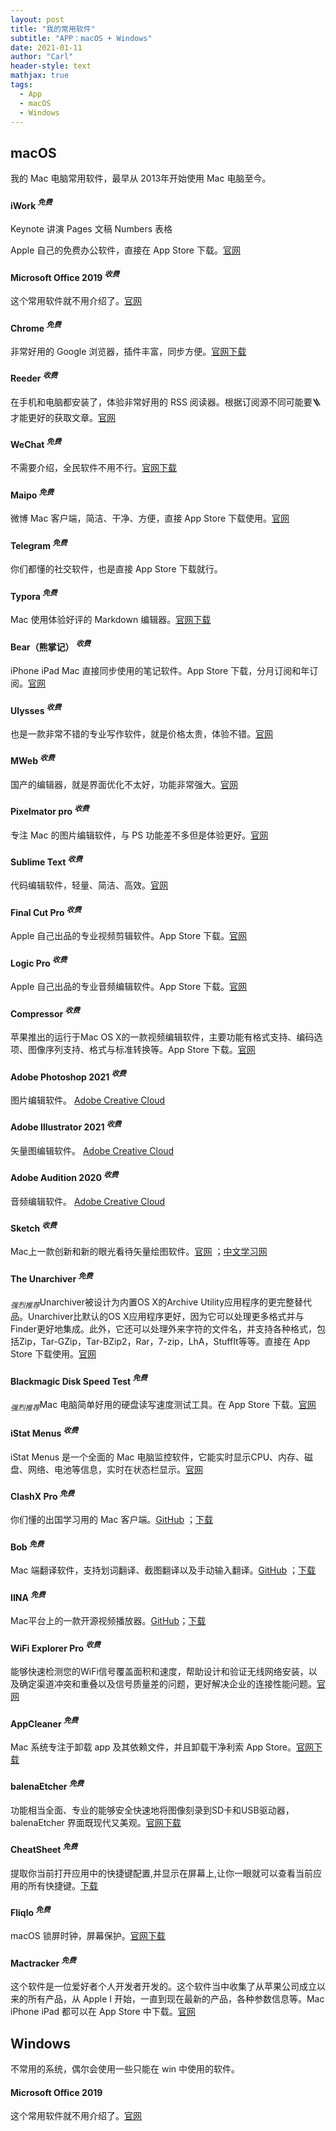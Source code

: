 ```yaml
---
layout: post
title: "我的常用软件"
subtitle: "APP：macOS + Windows"
date: 2021-01-11
author: "Carl"
header-style: text
mathjax: true
tags: 
  - App
  - macOS
  - Windows
---
```




## macOS

我的 Mac 电脑常用软件，最早从 2013年开始使用 Mac 电脑至今。



#### iWork $^{免费}$

Keynote 讲演	Pages 文稿	Numbers 表格

Apple 自己的免费办公软件，直接在 App Store 下载。[官网](https://www.apple.com.cn/iwork/)



#### Microsoft Office 2019 $^{收费}$

这个常用软件就不用介绍了。[官网](https://www.microsoftstore.com.cn/software/office)



#### Chrome $^{免费}$

非常好用的 Google 浏览器，插件丰富，同步方便。[官网下载](https://www.google.com/chrome)



#### Reeder $^{收费}$

在手机和电脑都安装了，体验非常好用的 RSS 阅读器。根据订阅源不同可能要🪜才能更好的获取文章。[官网](https://reederapp.com)



#### WeChat $^{免费}$

不需要介绍，全民软件不用不行。[官网下载](https://mac.weixin.qq.com)



#### Maipo $^{免费}$

微博 Mac 客户端，简洁、干净、方便，直接 App Store 下载使用。[官网](http://weiboformac.sinaapp.com)



#### Telegram $^{免费}$

你们都懂的社交软件，也是直接 App Store 下载就行。



#### Typora $^{免费}$

Mac 使用体验好评的 Markdown 编辑器。[官网下载](https://www.typora.io)



#### Bear（熊掌记） $^{收费}$

iPhone iPad Mac 直接同步使用的笔记软件。App Store 下载，分月订阅和年订阅。[官网](https://bear.app)



#### Ulysses $^{收费}$

也是一款非常不错的专业写作软件，就是价格太贵，体验不错。[官网](https://ulysses.app)



#### MWeb $^{收费}$

国产的编辑器，就是界面优化不太好，功能非常强大。[官网](https://zh.mweb.im)



#### Pixelmator pro $^{收费}$

专注 Mac 的图片编辑软件，与 PS 功能差不多但是体验更好。[官网](https://www.pixelmator.com/pro)



#### Sublime Text $^{收费}$

代码编辑软件，轻量、简洁、高效。[官网](http://www.sublimetext.com)



#### Final Cut Pro $^{收费}$

Apple 自己出品的专业视频剪辑软件。App Store 下载。[官网](https://www.apple.com.cn/final-cut-pro)



#### Logic Pro $^{收费}$

Apple 自己出品的专业音频编辑软件。App Store 下载。[官网](https://www.apple.com.cn/logic-pro)



#### Compressor $^{收费}$

苹果推出的运行于Mac OS X的一款视频编辑软件，主要功能有格式支持、编码选项、图像序列支持、格式与标准转换等。App Store 下载。[官网](https://www.apple.com.cn/final-cut-pro/compressor)



#### Adobe Photoshop 2021 $^{收费}$

图片编辑软件。 [Adobe Creative Cloud](https://www.adobe.com/cn/creativecloud/catalog/desktop.html)



#### Adobe Illustrator 2021 $^{收费}$

矢量图编辑软件。 [Adobe Creative Cloud](https://www.adobe.com/cn/creativecloud/catalog/desktop.html)



#### Adobe Audition 2020 $^{收费}$

音频编辑软件。 [Adobe Creative Cloud](https://www.adobe.com/cn/creativecloud/catalog/desktop.html)



#### Sketch $^{收费}$

Mac上一款创新和新的眼光看待矢量绘图软件。[官网](https://www.sketch.com) ；[中文学习网](http://www.sketchcn.com)



#### The Unarchiver $^{免费}$

$_{强烈推荐}$Unarchiver被设计为内置OS X的Archive Utility应用程序的更完整替代品。Unarchiver比默认的OS X应用程序更好，因为它可以处理更多格式并与Finder更好地集成。此外，它还可以处理外来字符的文件名，并支持各种格式，包括Zip，Tar-GZip，Tar-BZip2，Rar，7-zip，LhA，StuffIt等等。直接在 App Store 下载使用。[官网](https://www.theunarchiver.com)



#### Blackmagic Disk Speed Test $^{免费}$

$_{强烈推荐}$Mac 电脑简单好用的硬盘读写速度测试工具。在 App Store 下载。[官网](https://www.blackmagicdesign.com/media/release/20190808-04)



#### iStat Menus $^{收费}$

iStat Menus 是一个全面的 Mac 电脑监控软件，它能实时显示CPU、内存、磁盘、网络、电池等信息，实时在状态栏显示。[官网](https://bjango.com/mac/istatmenus)



#### ClashX Pro $^{免费}$

你们懂的出国学习用的 Mac 客户端。[GitHub](https://github.com/yichengchen/clashX) ；[下载](https://github.com/yichengchen/clashX/releases)



#### Bob $^{免费}$

Mac 端翻译软件，支持划词翻译、截图翻译以及手动输入翻译。[GitHub](https://github.com/ripperhe/Bob) ；[下载](https://ripperhe.gitee.io/bob)



#### IINA $^{免费}$

Mac平台上的一款开源视频播放器。[GitHub](https://github.com/iina/iina)；[下载](https://iina.io)



#### WiFi Explorer Pro $^{收费}$

能够快速检测您的WiFi信号覆盖面积和速度，帮助设计和验证无线网络安装，以及确定渠道冲突和重叠以及信号质量差的问题，更好解决企业的连接性能问题。[官网](https://www.intuitibits.com/products/wifi-explorer-pro)



#### AppCleaner $^{免费}$

Mac 系统专注于卸载 app 及其依赖文件，并且卸载干净利索 App Store。[官网下载](http://freemacsoft.net/appcleaner)



#### balenaEtcher $^{免费}$

功能相当全面、专业的能够安全快速地将图像刻录到SD卡和USB驱动器，balenaEtcher 界面既现代又美观。[官网下载](https://www.balena.io/etcher)



#### CheatSheet $^{免费}$

提取你当前打开应用中的快捷键配置,并显示在屏幕上,让你一眼就可以查看当前应用的所有快捷键。[下载](https://mediaatelier.com/CheatSheet/)



#### Fliqlo $^{免费}$

macOS 锁屏时钟，屏幕保护。[官网下载](https://fliqlo.com/#/screensaver)



#### Mactracker $^{免费}$

这个软件是一位爱好者个人开发者开发的。这个软件当中收集了从苹果公司成立以来的所有产品，从 Apple I 开始，一直到现在最新的产品，各种参数信息等。Mac iPhone iPad 都可以在 App Store 中下载。[官网](http://mactracker.ca)






## Windows



不常用的系统，偶尔会使用一些只能在 win 中使用的软件。



#### Microsoft Office 2019

这个常用软件就不用介绍了。[官网](https://www.microsoftstore.com.cn/software/office)

